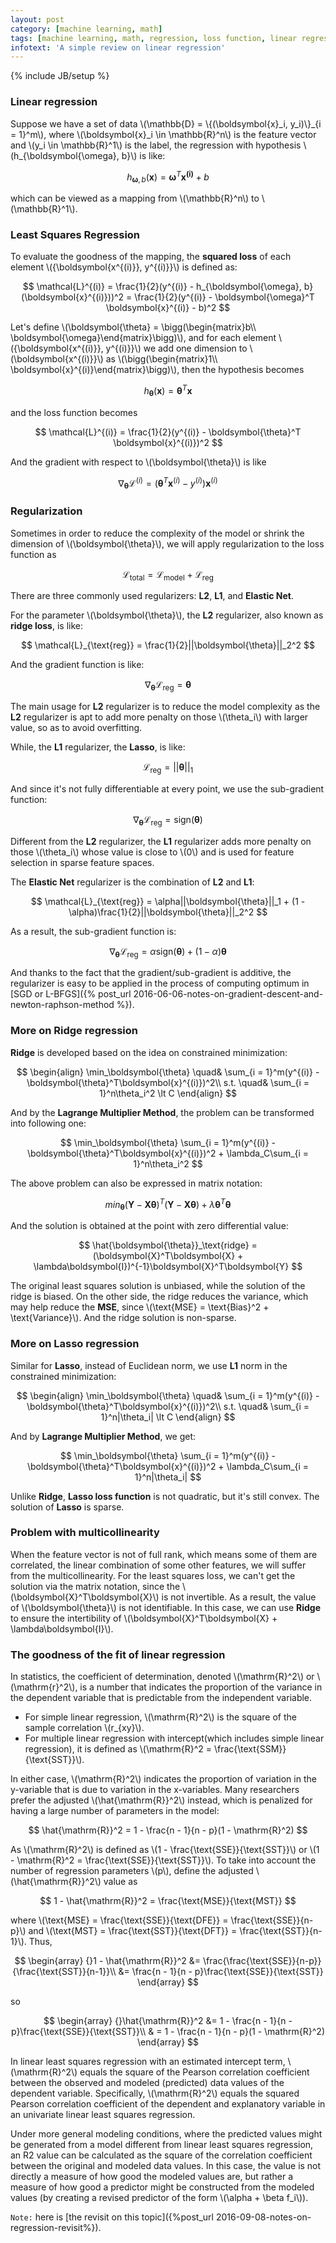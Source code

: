 ```yaml
---
layout: post
category: [machine learning, math]
tags: [machine learning, math, regression, loss function, linear regression, regularization]
infotext: 'A simple review on linear regression'
---
```

{% include JB/setup %}

<script type="text/javascript" src="http://cdn.mathjax.org/mathjax/latest/MathJax.js?config=TeX-AMS-MML_HTMLorMML"></script>

### Linear regression

Suppose we have a set of data \\(\mathbb{D} = \\{(\boldsymbol{x}\_i, y_i)\\}\_{i = 1}^m\\), where 
\\(\boldsymbol{x}\_i \in \mathbb{R}^n\\) is the feature vector and \\(y_i \in \mathbb{R}^1\\) is the label, 
the regression with hypothesis \\(h_{\boldsymbol{\omega}, b}\\) is like:

$$
h_{\boldsymbol{\omega}, b}(\boldsymbol{x}) = \boldsymbol{\omega}^T \boldsymbol{x^{(i)}} + b
$$

which can be viewed as a mapping from \\(\mathbb{R}^n\\) to \\(\mathbb{R}^1\\).

### Least Squares Regression

To evaluate the goodness of the mapping, the __squared loss__ of each element 
\\(\{\boldsymbol{x^{(i)}}, y^{(i)}\}\\) is defined as:

$$
\mathcal{L}^{(i)} = \frac{1}{2}(y^{(i)} - h_{\boldsymbol{\omega}, b}(\boldsymbol{x}^{(i)}))^2 = \frac{1}{2}(y^{(i)} - \boldsymbol{\omega}^T \boldsymbol{x}^{(i)} - b)^2
$$

Let's define \\(\boldsymbol{\theta} = \bigg(\begin{matrix}b\\\\ \boldsymbol{\omega}\end{matrix}\bigg)\\), 
and for each element \\(\{\boldsymbol{x^{(i)}}, y^{(i)}\}\\) we add one dimension to 
\\(\boldsymbol{x^{(i)}}\\) as \\(\bigg(\begin{matrix}1\\\\ \boldsymbol{x}^{(i)}\end{matrix}\bigg)\\), 
then the hypothesis becomes 

$$
h_{\boldsymbol{\theta}}(\boldsymbol{x}) = \boldsymbol{\theta}^T \boldsymbol{x}
$$

and the loss function becomes

$$
\mathcal{L}^{(i)} = \frac{1}{2}(y^{(i)} - \boldsymbol{\theta}^T \boldsymbol{x}^{(i)})^2
$$

And the gradient with respect to \\(\boldsymbol{\theta}\\) is like

$$
\nabla_\boldsymbol{\theta}\mathcal{L}^{(i)} = (\boldsymbol{\theta}^T \boldsymbol{x}^{(i)} - y^{(i)})\boldsymbol{x}^{(i)}
$$

### Regularization

Sometimes in order to reduce the complexity of the model or shrink the dimension of \\(\boldsymbol{\theta}\\), 
we will apply regularization to the loss function as

$$
\mathcal{L}_{\text{total}} = \mathcal{L}_{\text{model}} + \mathcal{L}_{\text{reg}}
$$

There are three commonly used regularizers: __L2__, __L1__, and __Elastic Net__.

For the parameter \\(\boldsymbol{\theta}\\), the __L2__ regularizer, also known as __ridge loss__, is like:

$$
\mathcal{L}_{\text{reg}} = \frac{1}{2}||\boldsymbol{\theta}||_2^2
$$

And the gradient function is like:

$$
\nabla_\boldsymbol{\theta}\mathcal{L}_{\text{reg}} = \boldsymbol{\theta}
$$

The main usage for __L2__ regularizer is to reduce the model complexity as the __L2__ regularizer is 
apt to add more penalty on those \\(\theta_i\\) with larger value, so as to avoid overfitting.

While, the __L1__ regularizer, the __Lasso__, is like:

$$
\mathcal{L}_{\text{reg}} = ||\boldsymbol{\theta}||_1
$$

And since it's not fully differentiable at every point, we use the sub-gradient function:

$$
\nabla_\boldsymbol{\theta}\mathcal{L}_{\text{reg}} = \text{sign}(\boldsymbol{\theta})
$$

Different from the __L2__ regularizer, the __L1__ regularizer adds more penalty on those \\(\theta_i\\) 
whose value is close to \\(0\\) and is used for feature selection in sparse feature spaces.

The __Elastic Net__ regularizer is the combination of __L2__ and __L1__:

$$
\mathcal{L}_{\text{reg}} = \alpha||\boldsymbol{\theta}||_1 + (1 - \alpha)\frac{1}{2}||\boldsymbol{\theta}||_2^2
$$

As a result, the sub-gradient function is:

$$
\nabla_\boldsymbol{\theta}\mathcal{L}_{\text{reg}} = \alpha\text{sign}(\boldsymbol{\theta}) + (1 - \alpha)\boldsymbol{\theta}
$$

And thanks to the fact that the gradient/sub-gradient is additive, the regularizer is easy to be applied 
in the process of computing optimum in [SGD or L-BFGS]({% post_url 2016-06-06-notes-on-gradient-descent-and-newton-raphson-method %}).

### More on Ridge regression

__Ridge__ is developed based on the idea on constrained minimization:

$$
\begin{align}
\min_\boldsymbol{\theta} \quad& \sum_{i = 1}^m(y^{(i)} - \boldsymbol{\theta}^T\boldsymbol{x}^{(i)})^2\\
s.t. \quad& \sum_{i = 1}^n\theta_i^2 \lt C
\end{align}
$$

And by the __Lagrange Multiplier Method__, the problem can be transformed into following one:

$$
\min_\boldsymbol{\theta} \sum_{i = 1}^m(y^{(i)} - \boldsymbol{\theta}^T\boldsymbol{x}^{(i)})^2 + \lambda_C\sum_{i = 1}^n\theta_i^2
$$

The above problem can also be expressed in matrix notation:

$$
min_\boldsymbol{\theta} (\boldsymbol{Y} - \boldsymbol{X}\boldsymbol{\theta})^T(\boldsymbol{Y} - \boldsymbol{X}\boldsymbol{\theta}) + \lambda\boldsymbol{\theta}^T\boldsymbol{\theta}
$$

And the solution is obtained at the point with zero differential value:

$$
\hat{\boldsymbol{\theta}}_\text{ridge} = (\boldsymbol{X}^T\boldsymbol{X} + \lambda\boldsymbol{I})^{-1}\boldsymbol{X}^T\boldsymbol{Y}
$$

The original least squares solution is unbiased, while the solution of the ridge is biased. On the 
other side, the ridge reduces the variance, which may help reduce the __MSE__, since 
\\(\text{MSE} = \text{Bias}^2 + \text{Variance}\\). And the ridge solution is non-sparse.

### More on Lasso regression

Similar for __Lasso__, instead of Euclidean norm, we use __L1__ norm in the constrained minimization:

$$
\begin{align}
\min_\boldsymbol{\theta} \quad& \sum_{i = 1}^m(y^{(i)} - \boldsymbol{\theta}^T\boldsymbol{x}^{(i)})^2\\
s.t. \quad& \sum_{i = 1}^n|\theta_i| \lt C
\end{align}
$$

And by __Lagrange Multiplier Method__, we get:

$$
\min_\boldsymbol{\theta} \sum_{i = 1}^m(y^{(i)} - \boldsymbol{\theta}^T\boldsymbol{x}^{(i)})^2 + \lambda_C\sum_{i = 1}^n|\theta_i|
$$

Unlike __Ridge__, __Lasso loss function__ is not quadratic, but it's still convex. The solution of __Lasso__ 
is sparse.

### Problem with multicollinearity

When the feature vector is not of full rank, which means some of them are correlated, the linear 
combination of some other features, we will suffer from the multicollinearity. For the least squares 
loss, we can't get the solution via the matrix notation, since the 
\\(\boldsymbol{X}^T\boldsymbol{X}\\) is not invertible. As a result, the value of \\(\boldsymbol{\theta}\\) 
is not identifiable. In this case, we can use __Ridge__ to ensure the intertibility of 
\\(\boldsymbol{X}^T\boldsymbol{X} + \lambda\boldsymbol{I}\\).

### The goodness of the fit of linear regression

In statistics, the coefficient of determination, denoted \\(\mathrm{R}^2\\) or \\(\mathrm{r}^2\\), is 
a number that indicates the proportion of the variance in the dependent variable that is predictable 
from the independent variable.

- For simple linear regression, \\(\mathrm{R}^2\\) is the square of the sample correlation 
\\(r_{xy}\\).
- For multiple linear regression with intercept(which includes simple linear regression), it is 
defined as \\(\mathrm{R}^2 = \frac{\text{SSM}}{\text{SST}}\\).

In either case, \\(\mathrm{R}^2\\) indicates the proportion of variation in the y-variable that 
is due to variation in the x-variables. Many researchers prefer the adjusted \\(\hat{\mathrm{R}}^2\\) 
instead, which is penalized for having a large number of parameters in the model:

$$
\hat{\mathrm{R}}^2 = 1 - \frac{n - 1}{n - p}(1 - \mathrm{R}^2)
$$

As \\(\mathrm{R}^2\\) is defined as \\(1 - \frac{\text{SSE}}{\text{SST}}\\) or 
\\(1 - \mathrm{R}^2 = \frac{\text{SSE}}{\text{SST}}\\). To take into account the number of 
regression parameters \\(p\\), define the adjusted \\(\hat{\mathrm{R}}^2\\) value as

$$
1 - \hat{\mathrm{R}}^2 = \frac{\text{MSE}}{\text{MST}}
$$

where \\(\text{MSE} = \frac{\text{SSE}}{\text{DFE}} = \frac{\text{SSE}}{n-p}\\) and 
\\(\text{MST} = \frac{\text{SST}}{\text{DFT}} = \frac{\text{SST}}{n-1}\\). Thus,

$$
\begin{array}
{}1 - \hat{\mathrm{R}}^2 &= \frac{\frac{\text{SSE}}{n-p}}{\frac{\text{SST}}{n-1}}\\
&= \frac{n - 1}{n - p}\frac{\text{SSE}}{\text{SST}}
\end{array}
$$

so

$$
\begin{array}
{}\hat{\mathrm{R}}^2 &= 1 - \frac{n - 1}{n - p}\frac{\text{SSE}}{\text{SST}}\\
& = 1 - \frac{n - 1}{n - p}(1 - \mathrm{R}^2)
\end{array}
$$

In linear least squares regression with an estimated intercept term, \\(\mathrm{R}^2\\) equals the 
square of the Pearson correlation coefficient between the observed and modeled (predicted) data 
values of the dependent variable. Specifically, \\(\mathrm{R}^2\\) equals the squared Pearson 
correlation coefficient of the dependent and explanatory variable in an univariate linear least 
squares regression.

Under more general modeling conditions, where the predicted values might be generated from a model 
different from linear least squares regression, an R2 value can be calculated as the square of the 
correlation coefficient between the original and modeled data values. In this case, the value is 
not directly a measure of how good the modeled values are, but rather a measure of how good a 
predictor might be constructed from the modeled values (by creating a revised predictor of the 
form \\(\alpha + \beta f_i\\)).

`Note:` here is [the revisit on this topic]({%post_url 2016-09-08-notes-on-regression-revisit%}).